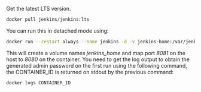 Get the latest LTS version.
```bash
docker pull jenkins/jenkins:lts
```
You can run this in detached mode using:
```bash
docker run --restart always --name jenkins -d -v jenkins-home:/var/jenkins_home -p 8081:8080 -p 50000:50000 mhurd/jenkins:1.0
```
This will create a volume names *jenkins_home* and map port *8081* on the host to *8080* on the container. You need to get the log output to obtain the generated admin password on the first run using the following command, the CONTAINER_ID is returned on stdout by the previous command:
```bash
docker logs CONTAINER_ID
```
